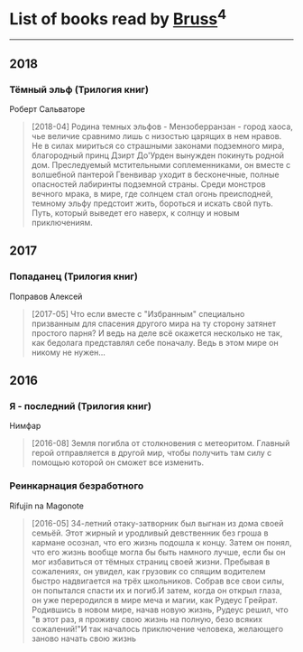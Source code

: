 # List of books read by [Bruss](http://vk.com/id178551812)<sup>4</sup>
---

## 2018

### Тёмный эльф (Трилогия книг)
Роберт Сальваторе
> [2018-04] Родина темных эльфов - Мензоберранзан - город хаоса, чье величие сравнимо лишь с низостью царящих в нем нравов. Не в силах мириться со страшными законами подземного мира, благородный принц Дзирт До'Урден вынужден покинуть родной дом. Преследуемый мстительными соплеменниками, он вместе с волшебной пантерой Гвенвивар уходит в бесконечные, полные опасностей лабиринты подземной страны. Среди монстров вечного мрака, в мире, где солнцем стал огонь преисподней, темному эльфу предстоит жить, бороться и искать свой путь. Путь, который выведет его наверх, к солнцу и новым приключениям.



## 2017

### Попаданец (Трилогия книг)
Поправов Алексей
> [2017-05] Что если вместе с "Избранным" специально призванным для спасения другого мира на ту сторону затянет простого парня? И ведь на деле всё окажется несколько не так, как бедолага представлял себе поначалу. Ведь в этом мире он никому не нужен...



## 2016

### Я - последний (Трилогия книг)
Нимфар
> [2016-08] Земля погибла от столкновения с метеоритом. Главный герой отправляется в другой мир, чтобы получить там силу с помощью которой он сможет все изменить.


### Реинкарнация безработного
Rifujin na Magonote
> [2016-05] 34-летний отаку-затворник был выгнан из дома своей семьёй. Этот жирный и уродливый девственник без гроша в кармане осознал, что его жизнь подошла к концу. Затем он понял, что его жизнь вообще могла бы быть намного лучше, если бы он мог избавиться от тёмных страниц своей жизни. Пребывая в сожалениях, он увидел, как грузовик со спящим водителем быстро надвигается на трёх школьников. Собрав все свои силы, он попытался спасти их и погиб.И затем, когда он открыл глаза, он уже переродился в мире меча и магии, как Рудеус Грейрат. Родившись в новом мире, начав новую жизнь, Рудеус решил, что "в этот раз, я проживу свою жизнь на полную, безо всяких сожалений!"И так началось приключение человека, желающего заново начать свою жизнь



